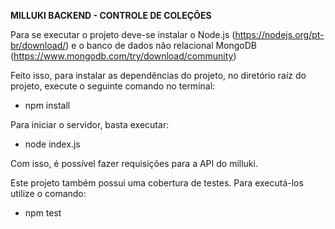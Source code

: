 **MILLUKI BACKEND - CONTROLE DE COLEÇÕES**

Para se executar o projeto deve-se instalar o Node.js (https://nodejs.org/pt-br/download/) e o banco de dados não relacional MongoDB (https://www.mongodb.com/try/download/community)

Feito isso, para instalar as dependências do projeto, no diretório raíz do projeto, execute o seguinte comando no terminal: 

- npm install

Para iniciar o servidor, basta executar:

- node index.js

Com isso, é possível fazer requisições para a API do milluki.

Este projeto também possui uma cobertura de testes. Para executá-los utilize o comando:

- npm test
